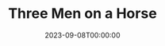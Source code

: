 ---
title: Three Men on a Horse
date: 2023-09-08T00:00:00
opening_date: 1963-09-27
closing_date: 1963-10-05
layout: productions
program:
Theatre: Theatre Jacksonville
Venue: Little Theatre
cast:
- Audrey Trowbridge: Gayle Swymer
- Erwin Trowbridge: Ed Poole
- Clarence Dobbins: Raymond Gage II
- Delivery Boy: Marshall Nazworth
- Harry: Jack Atkinson
- Charlie: William Scott Thornton
- Frankie: Lynn Perry
- Patsy: Jim Norris
- Mabel: Mardie Kelly
- Morris: John Skye
- Gloria: Pat Hayward
- Hotel Maid: Diana Schuh
- Mr. Carter: Robert Agnew
crew:
- Director: George Ballis
- Set Designer: Ben Jones
- Technical Director: Chase Ambler
- Stage Manager: Malcolm Korner
- Lighting: Peggy Miller
- Costumes: Frank Ridge
- Sound: Madge Bruner
- Properties:
  - Beverly Fink
  - Galdys Dale
  - Ted Weeks
  - Pat Hayward
  - Doris Thornhill
  - Sandra Spencer
  - Carolyn Lieder
  - Mary Frances Thornhill
  - Charlotte Smotherman
- Make-Up:
  - Ellen Black
  - Doris Thornhill
  - Wenonah Wells
  - William O. Milton
  - Diane Gage
- Construction and Painting:
  - Dixie Cohen
  - Marshall Nazworth
  - Galdys Dale
  - Ellen Black
  - Peggy Miller
  - Gail Antilla
  - Chuck Antilla
  - Roy Collins
  - Charlotte Smotherman
  - Abby Fink
  - Diana Schuh
  - Thelma Mayeron
  - Liz Collins
  - Dixon Turner
  - Riley Granger
- Program Cover: Richard Lyons
---